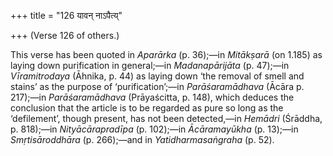 +++
title = "126 यावन् नाऽपैत्य्"

+++
(Verse 126 of others.)

This verse has been quoted in *Aparārka* (p. 36);—in *Mitākṣarā* (on
1.185) as laying down purification in general;—in *Madanapārijāta* (p.
47);—in *Vīramitrodaya* (Āhnika, p. 44) as laying down ‘the removal of
smell and stains’ as the purpose of ‘purification’;—in *Parāśaramādhava*
(Ācāra p. 217);—in *Parāśaramādhava* (Prāyaścitta, p. 148), which
deduces the conclusion that the article is to be regarded as pure so
long as the ‘defilement’, though present, has not been detected,—in
*Hemādri* (Śrāddha, p. 818);—in *Nityācārapradīpa* (p. 102);—in
*Ācāramayūkha* (p. 13);—in *Smṛtisāroddhāra* (p. 266);—and in
*Yatidharmasaṅgraha* (p. 52).


